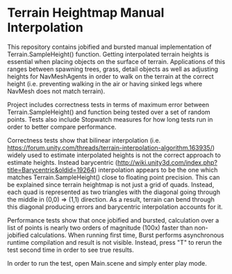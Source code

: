 # Terrain Heightmap Manual Interpolation

This repository contains jobified and bursted manual implementation of Terrain.SampleHeight() function. Getting interpolated terrain heights is essential when placing objects on the surface of terrain. Applications of this ranges between spawning trees, grass, detail objects as well as adjusting heights for NavMeshAgents in order to walk on the terrain at the correct height (i.e. preventing walking in the air or having sinked legs where NavMesh does not match terrain).

Project includes correctness tests in terms of maximum error between Terrain.SampleHeight() and function being tested over a set of random points. Tests also include Stopwatch measures for how long tests run in order to better compare performance.

Correctness tests show that bilinear interpolation (i.e. https://forum.unity.com/threads/terrain-interpolation-algorithm.163935/) widely used to estimate interpolated heights is not the correct approach to estimate heights. Instead barycentric (http://wiki.unity3d.com/index.php?title=Barycentric&oldid=19264) interpolation appears to be the one which matches Terrain.SampleHeight() close to floating point precision. This can be explained since terrain heightmap is not just a grid of quads. Instead, each quad is represented as two triangles with the diagonal going through the middle in (0,0) => (1,1) direction. As a result, terrain can bend through this diagonal producing errors and barycentric interpolation accounts for it.

Performance tests show that once jobified and bursted, calculation over a list of points is nearly two orders of magnitude (100x) faster than non-jobified calculations. When running first time, Burst performs asynchronous runtime compilation and result is not visible. Instead, press "T" to rerun the test second time in order to see true results.

In order to run the test, open Main.scene and simply enter play mode.
